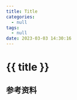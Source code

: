 ```yaml
---
title: Title
categories:
  - null
tags:
  - null
date: 2023-03-03 14:30:16
---
```


# {{ title }}

## 参考资料
